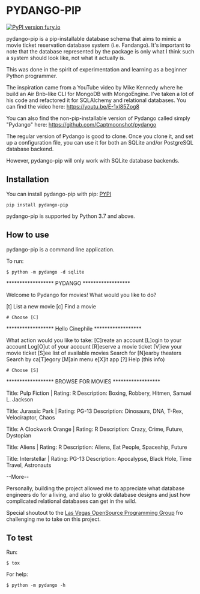 # PYDANGO-PIP

[![PyPI version fury.io](https://badge.fury.io/py/ansicolortags.svg)](https://pypi.org/project/pydango-pip/)

pydango-pip is a pip-installable database schema that aims to mimic a movie ticket reservation database system (i.e. Fandango).  It's important to note that the database represented by the package is only what I think such a system should look like, not what it actually is.

This was done in the spirit of experimentation and learning as a beginner Python programmer.

The inspiration came from a YouTube video by Mike Kennedy where he build an Air Bnb-like CLI for MongoDB with MongoEngine. I've taken a lot of his code and refactored it for SQLAlchemy and relational databases.  You can find the video here: https://youtu.be/E-1xI85Zog8

You can also find the non-pip-installable version of Pydango called simply "Pydango" here: https://github.com/Captmoonshot/pydango

The regular version of Pydango is good to clone.  Once you clone it, and set up a configuration file, you can use it for both an SQLite and/or PostgreSQL database backend.

However, pydango-pip will only work with SQLite database backends.

## Installation

You can install pydango-pip with pip: [PYPI](https://pypi.org/project/pydango-pip/)

    pip install pydango-pip

pydango-pip is supported by Python 3.7 and above.

## How to use

pydango-pip is a command line application. 

To run:

```$ python -m pydango -d sqlite```

****************** PYDANGO ******************

Welcome to Pydango for movies!
What would you like to do?

[t] List a new movie
[c] Find a movie

`# Choose [C]`

****************** Hello Cinephile ******************

What action would you like to take:
[C]reate an account
[L]ogin to your account
Log[O]ut of your account
[R]eserve a movie ticket
[V]iew your movie ticket
[S]ee list of available movies
Search for [N]earby theaters
Search by ca[T]egory
[M]ain menu
e[X]it app
[?] Help (this info)

`# Choose [S]`

****************** BROWSE FOR MOVIES ******************


Title: Pulp Fiction | Rating: R
            Description: Boxing, Robbery, Hitmen, Samuel L. Jackson

Title: Jurassic Park | Rating: PG-13
            Description: Dinosaurs, DNA, T-Rex, Velociraptor, Chaos

Title: A Clockwork Orange | Rating: R
            Description: Crazy, Crime, Future, Dystopian

Title: Aliens | Rating: R
            Description: Aliens, Eat People, Spaceship, Future

Title: Interstellar | Rating: PG-13
            Description: Apocalypse, Black Hole, Time Travel, Astronauts

--More--<ENTER>

Personally, building the project allowed me to appreciate what database engineers do for a living, and also to grokk database designs and just how complicated relational databases can get in the wild.

Special shoutout to the [Las Vegas OpenSource Programming Group](https://github.com/OpenSource-Programming/sqlforbeginners) fro challenging me to take on this project.

## To test 

Run:

`$ tox`


For help:

`$ python -m pydango -h`

